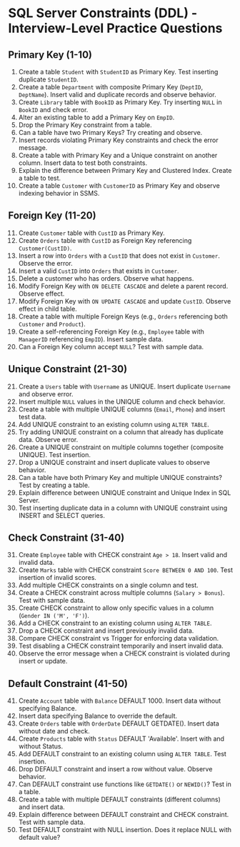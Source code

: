 # SQL Server Constraints (DDL) - Interview-Level Practice Questions


## Primary Key (1-10)

1. Create a table `Student` with `StudentID` as Primary Key. Test inserting duplicate `StudentID`.
2. Create a table `Department` with composite Primary Key (`DeptID`, `DeptName`). Insert valid and duplicate records and observe behavior.
3. Create `Library` table with `BookID` as Primary Key. Try inserting `NULL` in `BookID` and check error.
4. Alter an existing table to add a Primary Key on `EmpID`.
5. Drop the Primary Key constraint from a table.
6. Can a table have two Primary Keys? Try creating and observe.
7. Insert records violating Primary Key constraints and check the error message.
8. Create a table with Primary Key and a Unique constraint on another column. Insert data to test both constraints.
9. Explain the difference between Primary Key and Clustered Index. Create a table to test.
10. Create a table `Customer` with `CustomerID` as Primary Key and observe indexing behavior in SSMS.

## Foreign Key (11-20)

11. Create `Customer` table with `CustID` as Primary Key.
12. Create `Orders` table with `CustID` as Foreign Key referencing `Customer(CustID)`.
13. Insert a row into `Orders` with a `CustID` that does not exist in `Customer`. Observe the error.
14. Insert a valid `CustID` into `Orders` that exists in `Customer`.
15. Delete a customer who has orders. Observe what happens.
16. Modify Foreign Key with `ON DELETE CASCADE` and delete a parent record. Observe effect.
17. Modify Foreign Key with `ON UPDATE CASCADE` and update `CustID`. Observe effect in child table.
18. Create a table with multiple Foreign Keys (e.g., `Orders` referencing both `Customer` and `Product`).
19. Create a self-referencing Foreign Key (e.g., `Employee` table with `ManagerID` referencing `EmpID`). Insert sample data.
20. Can a Foreign Key column accept `NULL`? Test with sample data.

## Unique Constraint (21-30)

21. Create a `Users` table with `Username` as UNIQUE. Insert duplicate `Username` and observe error.
22. Insert multiple `NULL` values in the UNIQUE column and check behavior.
23. Create a table with multiple UNIQUE columns (`Email`, `Phone`) and insert test data.
24. Add UNIQUE constraint to an existing column using `ALTER TABLE`.
25. Try adding UNIQUE constraint on a column that already has duplicate data. Observe error.
26. Create a UNIQUE constraint on multiple columns together (composite UNIQUE). Test insertion.
27. Drop a UNIQUE constraint and insert duplicate values to observe behavior.
28. Can a table have both Primary Key and multiple UNIQUE constraints? Test by creating a table.
29. Explain difference between UNIQUE constraint and Unique Index in SQL Server.
30. Test inserting duplicate data in a column with UNIQUE constraint using INSERT and SELECT queries.

## Check Constraint (31-40)

31. Create `Employee` table with CHECK constraint `Age > 18`. Insert valid and invalid data.
32. Create `Marks` table with CHECK constraint `Score BETWEEN 0 AND 100`. Test insertion of invalid scores.
33. Add multiple CHECK constraints on a single column and test.
34. Create a CHECK constraint across multiple columns (`Salary > Bonus`). Test with sample data.
35. Create CHECK constraint to allow only specific values in a column (`Gender IN ('M', 'F')`).
36. Add a CHECK constraint to an existing column using `ALTER TABLE`.
37. Drop a CHECK constraint and insert previously invalid data.
38. Compare CHECK constraint vs Trigger for enforcing data validation.
39. Test disabling a CHECK constraint temporarily and insert invalid data.
40. Observe the error message when a CHECK constraint is violated during insert or update.

## Default Constraint (41-50)

41. Create `Account` table with `Balance` DEFAULT 1000. Insert data without specifying Balance.
42. Insert data specifying Balance to override the default.
43. Create `Orders` table with `OrderDate` DEFAULT GETDATE(). Insert data without date and check.
44. Create `Products` table with `Status` DEFAULT 'Available'. Insert with and without Status.
45. Add DEFAULT constraint to an existing column using `ALTER TABLE`. Test insertion.
46. Drop DEFAULT constraint and insert a row without value. Observe behavior.
47. Can DEFAULT constraint use functions like `GETDATE()` or `NEWID()`? Test in a table.
48. Create a table with multiple DEFAULT constraints (different columns) and insert data.
49. Explain difference between DEFAULT constraint and CHECK constraint. Test with sample data.
50. Test DEFAULT constraint with NULL insertion. Does it replace NULL with default value?